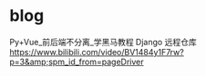 # blog
Py+Vue_前后端不分离_学黑马教程 Django 远程仓库 https://www.bilibili.com/video/BV1484y1F7rw?p=3&amp;spm_id_from=pageDriver  
